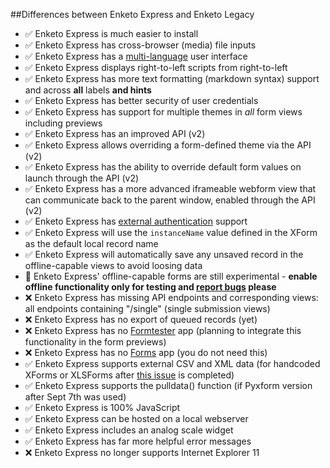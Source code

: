 ##Differences between Enketo Express and Enketo Legacy

* :white_check_mark: Enketo Express is much easier to install
* :white_check_mark: Enketo Express has cross-browser (media) file inputs
* :white_check_mark: Enketo Express has a [multi-language](../README.md#translation) user interface
* :white_check_mark: Enketo Express displays right-to-left scripts from right-to-left
* :white_check_mark: Enketo Express has more text formatting (markdown syntax) support and across **all** labels **and hints**
* :white_check_mark: Enketo Express has better security of user credentials
* :white_check_mark: Enketo Express has support for multiple themes in *all* form views including previews 
* :white_check_mark: Enketo Express has an improved API (v2)
* :white_check_mark: Enketo Express allows overriding a form-defined theme via the API (v2) 
* :white_check_mark: Enketo Express has the ability to override default form values on launch through the API (v2)
* :white_check_mark: Enketo Express has a more advanced iframeable webform view that can communicate back to the parent window, enabled through the API (v2)
* :white_check_mark: Enketo Express has [external authentication](../README.md#authentication) support 
* :white_check_mark: Enketo Express will use the `instanceName` value defined in the XForm as the default local record name
* :white_check_mark: Enketo Express will automatically save any unsaved record in the offline-capable views to avoid loosing data
* :large_orange_diamond: Enketo Express' offline-capable forms are still experimental - **enable offline functionality only for testing and [report bugs](https://github.com/kobotoolbox/enketo-express/issues) please**
* :x: Enketo Express has missing API endpoints and corresponding views: all endpoints containing "/single" (single submission views)
* :x: Enketo Express has no export of queued records (yet)
* :x: Enketo Express has no [Formtester](https://enketo.org/formtester) app (planning to integrate this functionality in the form previews)
* :x: Enketo Express has no [Forms](https://enketo.org/forms) app (you do not need this)
* :white_check_mark: Enketo Express supports external CSV and XML data (for handcoded XForms or XLSForms after [this issue](https://github.com/XLSForm/pyxform/issues/30) is completed)
* :white_check_mark: Enketo Express supports the pulldata() function (if Pyxform version after Sept 7th was used)
* :white_check_mark: Enketo Express is 100% JavaScript
* :white_check_mark: Enketo Express can be hosted on a local webserver
* :white_check_mark: Enketo Express includes an analog scale widget
* :white_check_mark: Enketo Express has far more helpful error messages
* :x: Enketo Express no longer supports Internet Explorer 11
